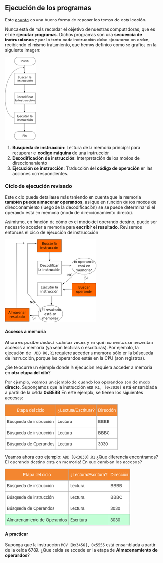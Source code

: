 ## Ejecución de los programas

Este [apunte](http://orga.blog.unq.edu.ar/wp-content/uploads/sites/5/2015/04/orga_apunte_registros_PC-IR.pdf) es una buena forma de repasar los temas de esta lección.

Nunca está de más recordar el objetivo de nuestras computadoras, que es el de **ejecutar programas**. Dichos programas son una **secuencia de instrucciones** y por lo tanto cada instrucción debe ejecutarse en orden, recibiendo el mismo tratamiento, que hemos definido como se grafica en la siguiente imagen:

<img width="100px" src="https://raw.githubusercontent.com/Orga-UNQ/mumuki-guia-qsim-memoria-buses-y-q-2/master/images/ciclo-simple.png"/>

1. **Busqueda de instrucción**: Lectura de la memoria principal para recuperar el **codigo máquina** de una instrucción 
2. **Decodificación de instrucción**: Interpretación de los modos de direccionamiento
3. **Ejecución de instrucción**: Traducción del **código de operación** en las acciones correspondientes.

### Ciclo de ejecución revisado

Este ciclo puede detallarse más teniendo en cuenta que la memoria **también puede almacenar operandos**, así que en función de los modos de direccionamiento (luego de la decodificación) se se puede determinar si el operando está en memoria (modo de direccionamiento directo).

Asimismo, en función de cómo es el modo del operando destino, puede ser necesario acceder a memoria para **escribir el resultado**. Revisemos entonces el ciclo de ejecución de instruccción


![Ciclo con busqueda y almacenamiento de operandos](https://raw.githubusercontent.com/Orga-UNQ/mumuki-guia-qsim-memoria-buses-y-q-2/master/images/ciclo-completo-con-accesos.png "Ciclo con busqueda y almacenamiento de operandos")


#### Accesos a memoria

Ahora es posible deducir cuántas veces y en qué momentos se necesitan accesos a memoria (ya sean lecturas o escrituras). Por ejemplo, la ejecución de ``` ADD R0,R1``` requiere acceder a memoria sólo en la búsqueda de instrucción, porque los operandos están en la CPU (son registros).

¿Se te ocurre un ejemplo donde la ejecución requiera acceder a memoria en **otra etapa del cilo**?

Por ejemplo, veamos un ejemplo de cuando los operandos son de modo **directo**. Supongamos que la instrucción ```ADD R1, [0x3030]``` está ensamblada a partir de la celda **0xBBBB**
En este ejemplo, se tienen los siguientes accesos:

<style type="text/css">
.tg  {border-collapse:collapse;border-spacing:0;border-color:#aaa;}
.tg td{font-family:Arial, sans-serif;font-size:14px;padding:10px 5px;border-style:solid;border-width:1px;overflow:hidden;word-break:normal;border-color:#aaa;color:#333;background-color:#fff;}
.tg th{font-family:Arial, sans-serif;font-size:14px;font-weight:normal;padding:10px 5px;border-style:solid;border-width:1px;overflow:hidden;word-break:normal;border-color:#aaa;color:#fff;background-color:#f38630;}
.tg .tg-j2zy{background-color:#FCFBE3;vertical-align:top}
.tg .tg-rmb8{background-color:#C2FFD6;vertical-align:top}
.tg .tg-yw4l{vertical-align:top}
</style>
<table class="tg">
  <tr>
    <th class="tg-yw4l">Etapa del ciclo <br></th>
    <th class="tg-yw4l">¿Lectura/Escritura?</th>
    <th class="tg-yw4l">Dirección</th>
  </tr>
  <tr>
    <td class="tg-yw4l">Búsqueda de instrucción</td>
    <td class="tg-yw4l">Lectura</td>
    <td class="tg-yw4l">BBBB</td>
  </tr>
  <tr>
    <td class="tg-yw4l">Búsqueda de instrucción</td>
    <td class="tg-yw4l">Lectura</td>
    <td class="tg-yw4l">BBBC</td>
  </tr>
  <tr>
    <td class="tg-yw4l">Búsqueda de Operandos</td>
    <td class="tg-yw4l">Lectura </td>
    <td class="tg-yw4l">3030 </td>
  </tr>
</table>

Veamos ahora otro ejemplo: ```ADD [0x3030],R1``` ¿Que diferencia encontramos? El operando destino está en memoria! En que cambian los accesos?

<table class="tg">
  <tr>
    <th class="tg-yw4l">Etapa del ciclo <br></th>
    <th class="tg-yw4l">¿Lectura/Escritura?</th>
    <th class="tg-yw4l">Dirección</th>
  </tr>
  <tr>
    <td class="tg-yw4l">Búsqueda de instrucción</td>
    <td class="tg-yw4l">Lectura</td>
    <td class="tg-yw4l">BBBB</td>
  </tr>
  <tr>
    <td class="tg-yw4l">Búsqueda de instrucción</td>
    <td class="tg-yw4l">Lectura</td>
    <td class="tg-yw4l">BBBC</td>
  </tr>
  <tr>
    <td class="tg-yw4l">Búsqueda de Operandos</td>
    <td class="tg-yw4l">Lectura </td>
    <td class="tg-yw4l">3030 </td>
  </tr> <tr>
    <td class="tg-rmb8">Almacenamiento de Operandos</td>
    <td class="tg-rmb8">Escritura </td>
    <td class="tg-rmb8">3030 </td>
  </tr>
</table>



#### A practicar

Suponga que la instrucción ```MOV [0x3456], 0x5555``` está ensamblada a partir de la celda 6789.
¿Que celda se accede en la etapa de **Almacenamiento de operandos**?
